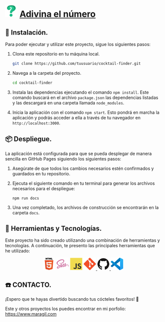 # <a href="https://guess-the-number.maragil.com/" target="_blank" rel="noreferrer"><img src="img/signo-de-interrogacion-3d-verde.png" alt="signo de interrogación" width="40" height="40"/></a> [Adivina el número](https://guess-the-number.maragil.com/)

## 🚀 Instalación.

Para poder ejecutar y utilizar este proyecto, sigue los siguientes pasos:

1. Clona este repositorio en tu máquina local.
   ```bash
   git clone https://github.com/tuusuario/cocktail-finder.git
   ```
2. Navega a la carpeta del proyecto.
   ```bash
   cd cocktail-finder
   ```
3. Instala las dependencias ejecutando el comando `npm install`. Este comando buscará en el archivo `package.json` las dependencias listadas y las descargará en una carpeta llamada `node_modules`.

4. Inicia la aplicación con el comando `npm start`. Esto pondrá en marcha la aplicación y podrás acceder a ella a través de tu navegador en `http://localhost:3000`.
   
## 📦 Despliegue.

La aplicación está configurada para que se pueda desplegar de manera sencilla en GitHub Pages siguiendo los siguientes pasos:
  1. Asegúrate de que todos los cambios necesarios estén confirmados y guardados en tu repositorio.
  2. Ejecuta el siguiente comando en tu terminal para generar los archivos necesarios para el despliegue:
     
     ```bash
     npm run docs
     
     ```
  3. Una vez completado, los archivos de construcción se encontrarán en la carpeta `docs`.


## 🔩 Herramientas y Tecnologías.

Este proyecto ha sido creado utilizando una combinación de herramientas y tecnologías. A continuación, te presento las principales herramientas que he utilizado:

<p align= 'center'>
<a href="https://www.w3schools.com/html/" target="_blank" rel="noreferrer"><img src="https://raw.githubusercontent.com/devicons/devicon/master/icons/html5/html5-original-wordmark.svg" alt="html5" width="40" height="40"/></a>
<a href="https://sass-lang.com" target="_blank" rel="noreferrer"><img src="https://raw.githubusercontent.com/devicons/devicon/master/icons/sass/sass-original.svg" alt="sass" width="40" height="40"/></a>
<a href="https://developer.mozilla.org/en-US/docs/Web/JavaScript" target="_blank" rel="noreferrer"> <img src="https://raw.githubusercontent.com/devicons/devicon/master/icons/javascript/javascript-original.svg" alt="javascript" width="40" height="40"/></a> 
 <a href="https://git-scm.com/" target="_blank" rel="noreferrer"> <img src="https://raw.githubusercontent.com/devicons/devicon/master/icons/git/git-original.svg" alt="git" width="40" height="40"/> </a>
 <a href="https://github.com/" target="_blank" rel="noreferrer"> <img src="https://raw.githubusercontent.com/devicons/devicon/master/icons/github/github-original.svg" width="40" height="40"/> </a> 
 <a href="https://code.visualstudio.com/" target="_blank" rel="noreferrer"> <img src="https://raw.githubusercontent.com/devicons/devicon/master/icons/vscode/vscode-original.svg" alt="vscode" width="40" height="40"/> </a>
</p>


## ☎️ CONTACTO.
¡Espero que te hayas divertido buscando tus cócteles favoritos! 💚

Este y otros proyectos los puedes encontrar en mi porfolio: <https://www.maragil.com> 
